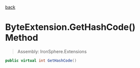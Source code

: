 ﻿

[back](/IronSphere.Extensions/types/ByteExtension)

# ByteExtension.GetHashCode() Method

> Assembly: IronSphere.Extensions

```csharp
public virtual int GetHashCode()
```



 